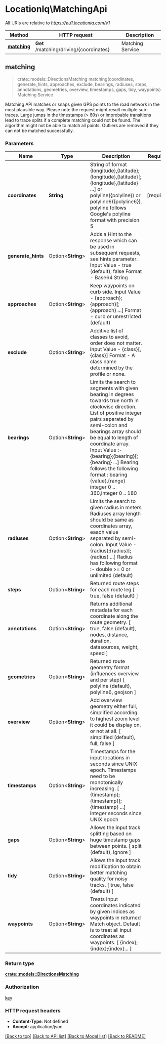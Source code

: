 # LocationIq\MatchingApi

All URIs are relative to *https://eu1.locationiq.com/v1*

Method | HTTP request | Description
------------- | ------------- | -------------
[**matching**](MatchingApi.md#matching) | **Get** /matching/driving/{coordinates} | Matching Service



## matching

> crate::models::DirectionsMatching matching(coordinates, generate_hints, approaches, exclude, bearings, radiuses, steps, annotations, geometries, overview, timestamps, gaps, tidy, waypoints)
Matching Service

Matching API matches or snaps given GPS points to the road network in the most plausible way.  Please note the request might result multiple sub-traces.  Large jumps in the timestamps (> 60s) or improbable transitions lead to trace splits if a complete matching could not be found. The algorithm might not be able to match all points. Outliers are removed if they can not be matched successfully.

### Parameters


Name | Type | Description  | Required | Notes
------------- | ------------- | ------------- | ------------- | -------------
**coordinates** | **String** | String of format {longitude},{latitude};{longitude},{latitude}[;{longitude},{latitude} ...] or polyline({polyline}) or polyline6({polyline6}). polyline follows Google's polyline format with precision 5 | [required] |
**generate_hints** | Option<**String**> | Adds a Hint to the response which can be used in subsequent requests, see hints parameter. Input Value - true (default), false Format - Base64 String |  |
**approaches** | Option<**String**> | Keep waypoints on curb side. Input Value - {approach};{approach}[;{approach} ...] Format - curb or unrestricted (default) |  |
**exclude** | Option<**String**> | Additive list of classes to avoid, order does not matter. input Value - {class}[,{class}] Format - A class name determined by the profile or none. |  |
**bearings** | Option<**String**> | Limits the search to segments with given bearing in degrees towards true north in clockwise direction. List of positive integer pairs separated by semi-colon and bearings array should be equal to length of coordinate array. Input Value :- {bearing};{bearing}[;{bearing} ...] Bearing follows the following format : bearing {value},{range} integer 0 .. 360,integer 0 .. 180 |  |
**radiuses** | Option<**String**> | Limits the search to given radius in meters Radiuses array length should be same as coordinates array, eaach value separated by semi-colon. Input Value - {radius};{radius}[;{radius} ...] Radius has following format :- double >= 0 or unlimited (default) |  |
**steps** | Option<**String**> | Returned route steps for each route leg [ true, false (default) ] |  |
**annotations** | Option<**String**> | Returns additional metadata for each coordinate along the route geometry.  [ true, false (default), nodes, distance, duration, datasources, weight, speed ] |  |[default to "false"]
**geometries** | Option<**String**> | Returned route geometry format (influences overview and per step) [ polyline (default), polyline6, geojson ] |  |[default to "polyline"]
**overview** | Option<**String**> | Add overview geometry either full, simplified according to highest zoom level it could be display on, or not at all. [ simplified (default), full, false ] |  |[default to "simplified"]
**timestamps** | Option<**String**> | Timestamps for the input locations in seconds since UNIX epoch. Timestamps need to be monotonically increasing. [ {timestamp};{timestamp}[;{timestamp} ...]  integer seconds since UNIX epoch |  |
**gaps** | Option<**String**> | Allows the input track splitting based on huge timestamp gaps between points. [ split (default), ignore ] |  |[default to "split"]
**tidy** | Option<**String**> | Allows the input track modification to obtain better matching quality for noisy tracks. [ true, false (default) ] |  |[default to "false"]
**waypoints** | Option<**String**> | Treats input coordinates indicated by given indices as waypoints in returned Match object. Default is to treat all input coordinates as waypoints. [ {index};{index};{index}... ] |  |

### Return type

[**crate::models::DirectionsMatching**](directions-matching.md)

### Authorization

[key](../README.md#key)

### HTTP request headers

- **Content-Type**: Not defined
- **Accept**: application/json

[[Back to top]](#) [[Back to API list]](../README.md#documentation-for-api-endpoints) [[Back to Model list]](../README.md#documentation-for-models) [[Back to README]](../README.md)

